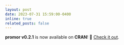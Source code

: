 ```yaml
---
layout: post
date: 2023-07-31 15:59:00-0400
inline: true
related_posts: false
---
```


__promor v0.2.1__ is now available on __CRAN__! :rocket: [Check it out](https://cran.r-project.org/web/packages/promor/index.html).
